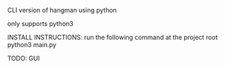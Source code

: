 CLI version of hangman using python

only supports python3

INSTALL INSTRUCTIONS:
run the following command at the project root
python3 main.py

TODO: GUI
